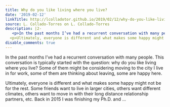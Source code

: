 ```yaml
---
title: Why do you like living where you live?
date: '2019-02-12'
linkTitle: http://lcolladotor.github.io/2019/02/12/why-do-you-like-living-where-you-live/
source: L. Collado-Torres on L. Collado-Torres
description: |2-
   <p>In the past months I’ve had a recurrent conversation with many people. This conversation is typically started with the question: why do you like living where you live? Some of them might be considering moving to the city I live in for work, some of them are thinking about leaving, some are happy here.</p>
  <p>Ultimately, everyone is different and what makes some happy might not be for the rest. Some friends want to live in larger cities, others want different climates, others want to move in with their long distance relationship partners, etc. Back in 2015 I was finishing my Ph.D. and ...
disable_comments: true
---
```

 <p>In the past months I’ve had a recurrent conversation with many people. This conversation is typically started with the question: why do you like living where you live? Some of them might be considering moving to the city I live in for work, some of them are thinking about leaving, some are happy here.</p>
<p>Ultimately, everyone is different and what makes some happy might not be for the rest. Some friends want to live in larger cities, others want different climates, others want to move in with their long distance relationship partners, etc. Back in 2015 I was finishing my Ph.D. and ...